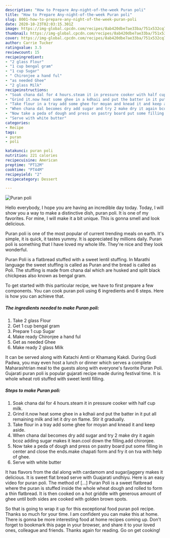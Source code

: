 ```yaml
---
description: "How to Prepare Any-night-of-the-week Puran poli"
title: "How to Prepare Any-night-of-the-week Puran poli"
slug: 8001-how-to-prepare-any-night-of-the-week-puran-poli
date: 2020-10-23T02:03:15.301Z
image: https://img-global.cpcdn.com/recipes/8ab420dbe7ae33ba/751x532cq70/puran-poli-recipe-main-photo.jpg
thumbnail: https://img-global.cpcdn.com/recipes/8ab420dbe7ae33ba/751x532cq70/puran-poli-recipe-main-photo.jpg
cover: https://img-global.cpcdn.com/recipes/8ab420dbe7ae33ba/751x532cq70/puran-poli-recipe-main-photo.jpg
author: Carrie Tucker
ratingvalue: 3.5
reviewcount: 15
recipeingredient:
- "2 glass Flour"
- "1 cup bengal gram"
- "1 cup Sugar"
- " Chironjee a hand ful"
- "as needed Ghee"
- "2 glass Milk"
recipeinstructions:
- "Soak chana dal for 4 hours.steam it in pressure cooker with half cup milk."
- "Grind it.now heat some ghee in a kdhaii and put the batter in it put all remaining milk and let it dry on flame. Stir it gradually."
- "Take flour in a tray add some ghee for moyan and knead it and keep aside."
- "When chana dal becomes dry add sugar and try 2 make dry it again bcoz adding sugar makes it lean.cool down the filling.add chironjee."
- "Now take a peda of dough and press on pastry board put some filling in center and close the ends.make chapati form and fry it on tva with help of ghee."
- "Serve with white butter"
categories:
- Recipe
tags:
- puran
- poli

katakunci: puran poli 
nutrition: 221 calories
recipecuisine: American
preptime: "PT12M"
cooktime: "PT44M"
recipeyield: "2"
recipecategory: Dessert

---
```



![Puran poli](https://img-global.cpcdn.com/recipes/8ab420dbe7ae33ba/751x532cq70/puran-poli-recipe-main-photo.jpg)

Hello everybody, I hope you are having an incredible day today. Today, I will show you a way to make a distinctive dish, puran poli. It is one of my favorites. For mine, I will make it a bit unique. This is gonna smell and look delicious.

Puran poli is one of the most popular of current trending meals on earth. It's simple, it is quick, it tastes yummy. It is appreciated by millions daily. Puran poli is something that I have loved my whole life. They're nice and they look wonderful.

Puran Poli is a flatbread stuffed with a sweet lentil stuffing. In Marathi language the sweet stuffing is called as Puran and the bread is called as Poli. The stuffing is made from chana dal which are husked and split black chickpeas also known as bengal gram.


To get started with this particular recipe, we have to first prepare a few components. You can cook puran poli using 6 ingredients and 6 steps. Here is how you can achieve that.

<!--inarticleads1-->

##### The ingredients needed to make Puran poli:

1. Take 2 glass Flour
1. Get 1 cup bengal gram
1. Prepare 1 cup Sugar
1. Make ready  Chironjee a hand ful
1. Get as needed Ghee
1. Make ready 2 glass Milk


It can be served along with Katachi Amti or Khamang Kakdi. During Gudi Padwa, you may even host a lunch or dinner which serves a complete Maharashtrian meal to the guests along with everyone&#39;s favorite Puran Poli. Gujarati puran poli is popular gujarati recipe made during festival time. It is whole wheat roti stuffed with sweet lentil filling. 

<!--inarticleads2-->

##### Steps to make Puran poli:

1. Soak chana dal for 4 hours.steam it in pressure cooker with half cup milk.
1. Grind it.now heat some ghee in a kdhaii and put the batter in it put all remaining milk and let it dry on flame. Stir it gradually.
1. Take flour in a tray add some ghee for moyan and knead it and keep aside.
1. When chana dal becomes dry add sugar and try 2 make dry it again bcoz adding sugar makes it lean.cool down the filling.add chironjee.
1. Now take a peda of dough and press on pastry board put some filling in center and close the ends.make chapati form and fry it on tva with help of ghee.
1. Serve with white butter


It has flavors from the dal along with cardamom and sugar/jaggery makes it delicious. It is sweet flat bread serve with Guajarati undhiyu. Here is an easy video for puran poli. The method of […] Puran Poli is a sweet flatbread where the puran is stuffed inside the whole wheat dough and rolled to form a thin flatbread. It is then cooked on a hot griddle with generous amount of ghee until both sides are cooked with golden brown spots. 

So that is going to wrap it up for this exceptional food puran poli recipe. Thanks so much for your time. I am confident you can make this at home. There is gonna be more interesting food at home recipes coming up. Don't forget to bookmark this page in your browser, and share it to your loved ones, colleague and friends. Thanks again for reading. Go on get cooking!

